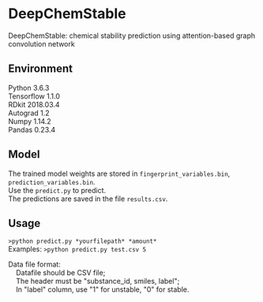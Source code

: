 # DeepChemStable
DeepChemStable: chemical stability prediction using attention-based graph convolution network

## Environment
Python 3.6.3 </br>
Tensorflow 1.1.0 </br>
RDkit 2018.03.4 </br>
Autograd 1.2 </br>
Numpy 1.14.2 </br>
Pandas 0.23.4 </br>

## Model
The trained model weights are stored in `fingerprint_variables.bin`, `prediction_variables.bin`. </br>
Use the `predict.py` to predict. </br>
The predictions are saved in the file `results.csv`. </br>

## Usage
`>python predict.py *yourfilepath* *amount*` </br>
Examples: `>python predict.py test.csv 5` </br>

Data file format: </br>
&nbsp;&nbsp;&nbsp;&nbsp;Datafile should be CSV file; </br>
&nbsp;&nbsp;&nbsp;&nbsp;The header must be "substance_id, smiles, label"; </br>
&nbsp;&nbsp;&nbsp;&nbsp;In "label" column, use "1" for unstable, "0" for stable. </br>
